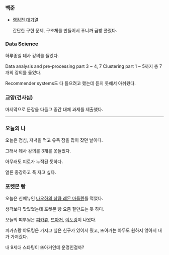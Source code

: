 ### 백준

- [랭킹전 대기열](https://www.acmicpc.net/problem/20006)
  
  간단한 구현 문제, 구조체를 만들어서 푸니까 금방 풀렸다.

### Data Science

하루종일 데사 강의를 들었다.

Data analysis and pre-processing part 3 ~ 4, 7 Clustering part 1 ~ 5까지 총 7개의 강의를 들었다.

Recommender systems도 다 들으려고 했는데 듣지 못해서 아쉬웠다.

### 교양(건사심)

마지막으로 문장을 다듬고 중간 대체 과제를  제출했다.

---

### 오늘의 나

오늘은 점심, 저녁을 먹고 유독 잠을 많이 잤던 날이다.

그래서 데사 강의를 3개를 못들었다.

아무래도 피로가 누적된 듯하다.

얼른 종강하고 푹 자고 싶다.

### 포켓몬 빵

오늘은 신메뉴인 [나오하의 상큼 레몬 마들렌](http://itempage3.auction.co.kr/DetailView.aspx?itemno=D390967525)를 먹었다.

생각보다 맛있었는데 포켓몬 빵 요즘 잘만드는 듯 하다. 

오늘의 띠부씰은 [피카츄](https://pokemon.fandom.com/ko/wiki/%ED%94%BC%EC%B9%B4%EC%B8%84_(%ED%8F%AC%EC%BC%93%EB%AA%AC)), [뜨아거](https://pokemon.fandom.com/ko/wiki/%EB%9C%A8%EC%95%84%EA%B1%B0_(%ED%8F%AC%EC%BC%93%EB%AA%AC)), [야도킹](https://pokemon.fandom.com/ko/wiki/%EC%95%BC%EB%8F%84%ED%82%B9_(%ED%8F%AC%EC%BC%93%EB%AA%AC))이 나왔다.

피카츄랑 야도킹은 가지고 싶은 친구가 있어서 줬고, 뜨아거는 아무도 원하지 않아서 내가 가져갔다.

내 9세대 스타팅이 뜨아거인데 운명인걸까?
